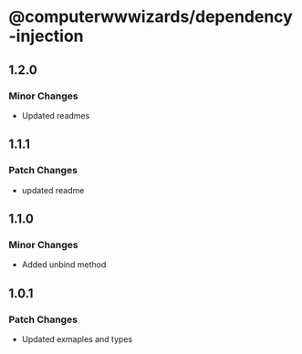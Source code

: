 # @computerwwwizards/dependency-injection

## 1.2.0

### Minor Changes

- Updated readmes

## 1.1.1

### Patch Changes

- updated readme

## 1.1.0

### Minor Changes

- Added unbind method

## 1.0.1

### Patch Changes

- Updated exmaples and types
